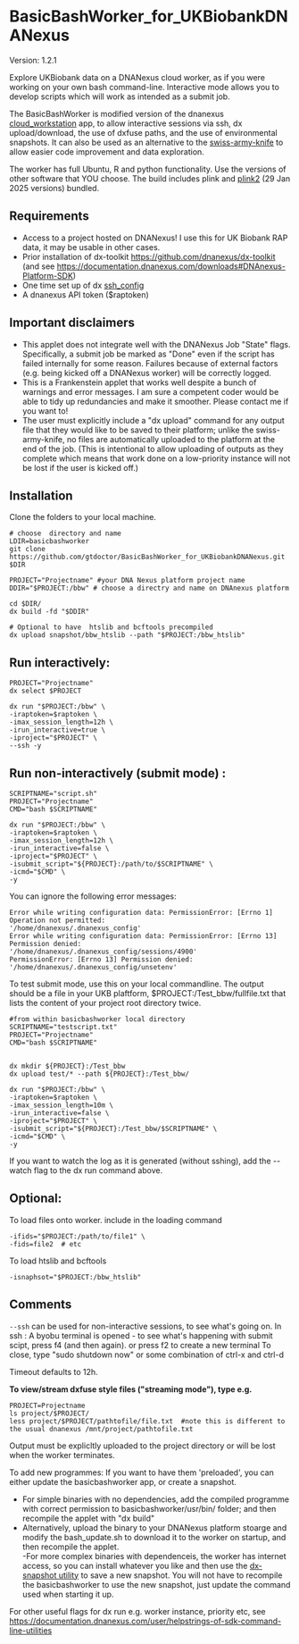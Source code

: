 # BasicBashWorker_for_UKBiobankDNANexus
Version: 1.2.1

Explore UKBiobank data on a DNANexus cloud worker, as if you were working on your own bash command-line. Interactive mode allows you to develop scripts which will work as intended as a submit job.

The BasicBashWorker is modified version of the dnanexus [cloud_workstation](https://documentation.dnanexus.com/developer/cloud-workstation) app, to allow interactive sessions via ssh, dx upload/download, the use of dxfuse paths, and the use of environmental snapshots. It can also be used as an alternative to the [swiss-army-knife](https://dnanexus.gitbook.io/uk-biobank-rap/working-on-the-research-analysis-platform/running-analysis-jobs/tools-library) to allow easier code improvement and data exploration.  

The worker has full Ubuntu, R and python functionality. Use the versions of other software that YOU choose. The build includes plink and [plink2](https://www.cog-genomics.org/plink/2.0/) (29 Jan 2025 versions) bundled.

## Requirements
- Access to a project hosted on DNANexus! I use this for UK Biobank RAP data, it may be usable in other cases. 
- Prior installation of dx-toolkit https://github.com/dnanexus/dx-toolkit (and see https://documentation.dnanexus.com/downloads#DNAnexus-Platform-SDK)
- One  time set up of dx [ssh_config](https://documentation.dnanexus.com/developer/apps/execution-environment/connecting-to-jobs#setting-up-your-environment-for-ssh-access)
- A dnanexus API token ($raptoken) 

## Important disclaimers
- This applet does not integrate well with the DNANexus Job "State" flags. Specifically, a submit job  be marked as "Done" even if the script has failed internally for some reason. Failures because of external factors (e.g. being kicked off a DNANexus worker) will be correctly logged.
- This is a Frankenstein applet that works well despite a bunch of warnings and error messages.  I am sure a competent coder would be able to tidy up redundancies and make it smoother. Please contact me if you want to!
- The user must explicitly include a "dx upload" command for any output file that they would like to be saved to their platform; unlike the swiss-army-knife, no files are automatically uploaded to the platform at the end of the job. (This is intentional to allow uploading of outputs as they complete which means that work done on a low-priority instance will not be lost if the user is kicked off.)


## Installation
Clone the folders to your local machine.
```
# choose  directory and name
LDIR=basicbashworker
git clone https://github.com/gtdoctor/BasicBashWorker_for_UKBiobankDNANexus.git $DIR
```

```{sh}
PROJECT="Projectname" #your DNA Nexus platform project name
DDIR="$PROJECT:/bbw" # choose a directry and name on DNAnexus platform

cd $DIR/
dx build -fd "$DDIR"

# Optional to have  htslib and bcftools precompiled
dx upload snapshot/bbw_htslib --path "$PROJECT:/bbw_htslib"
```

## Run interactively:

```
PROJECT="Projectname"
dx select $PROJECT

dx run "$PROJECT:/bbw" \
-iraptoken=$raptoken \
-imax_session_length=12h \
-irun_interactive=true \
-iproject="$PROJECT" \
--ssh -y
```

## Run non-interactively (submit mode) : 
```
SCRIPTNAME="script.sh"
PROJECT="Projectname"
CMD="bash $SCRIPTNAME"

dx run "$PROJECT:/bbw" \
-iraptoken=$raptoken \
-imax_session_length=12h \
-irun_interactive=false \
-iproject="$PROJECT" \
-isubmit_script="${PROJECT}:/path/to/$SCRIPTNAME" \
-icmd="$CMD" \
-y
```
You can ignore the following error messages:
```
Error while writing configuration data: PermissionError: [Errno 1] Operation not permitted:                                                                                                                      
'/home/dnanexus/.dnanexus_config'                                                                                                                                                                                
Error while writing configuration data: PermissionError: [Errno 13] Permission denied:                                                                                                                           
'/home/dnanexus/.dnanexus_config/sessions/4900'                                                                                                                                                                  
PermissionError: [Errno 13] Permission denied: '/home/dnanexus/.dnanexus_config/unsetenv'
```


To test submit mode, use this on your local commandline. The output should be a file in your UKB plaftform, $PROJECT:/Test_bbw/fullfile.txt that lists the content of your project root directory twice.   

```
#from within basicbashworker local directory
SCRIPTNAME="testscript.txt"
PROJECT="Projectname" 
CMD="bash $SCRIPTNAME"


dx mkdir ${PROJECT}:/Test_bbw
dx upload test/* --path ${PROJECT}:/Test_bbw/

dx run "$PROJECT:/bbw" \
-iraptoken=$raptoken \
-imax_session_length=10m \
-irun_interactive=false \
-iproject="$PROJECT" \
-isubmit_script="${PROJECT}:/Test_bbw/$SCRIPTNAME" \
-icmd="$CMD" \
-y
```
If you want to watch the log as it is generated (without sshing), add the --watch flag to the dx run command above.


## Optional:
To load files onto worker. include in the loading command

```
-ifids="$PROJECT:/path/to/file1" \
-fids=file2  # etc 
```

To load htslib and bcftools
```
-isnaphsot="$PROJECT:/bbw_htslib"
```

## Comments
`--ssh` can be used for non-interactive sessions, to see what's going on. 
In ssh : A byobu terminal is opened - to see what's happening with submit scipt, press f4 (and then again). or press f2 to create a new terminal
To close, type "sudo shutdown now" or some combination of ctrl-x and ctrl-d

Timeout defaults to 12h. 

**To view/stream dxfuse style files ("streaming mode"), type e.g.** 
```
PROJECT=Projectname
ls project/$PROJECT/
less project/$PROJECT/pathtofile/file.txt  #note this is different to the usual dnanexus /mnt/project/pathtofile.txt
```

Output must be explicltly uploaded to the project directory or will be lost when the worker terminates.

To add new programmes:
If you want to have them 'preloaded', you can either update the basicbashworker app, or create a snapshot. 
- For simple binaries with no dependencies, add the compiled programme with correct permission to basicbashworker/usr/bin/ folder; and then recompile the applet with "dx build"
- Alternatively, upload the binary to your DNANexus platform stoarge and modify the bash_update.sh to download it to the worker on startup, and then recompile the applet.  
-For more complex binaries with dependenceis, the worker has internet access, so you can install whatever you like and then use the [dx-snapshot utility](https://documentation.dnanexus.com/developer/cloud-workstation) to save a new snapshot. You will not have to recompile the basicbashworker to use the new snapshot, just update the command used when starting it up.

For other useful flags for dx run e.g. worker instance, priority etc, see https://documentation.dnanexus.com/user/helpstrings-of-sdk-command-line-utilities
